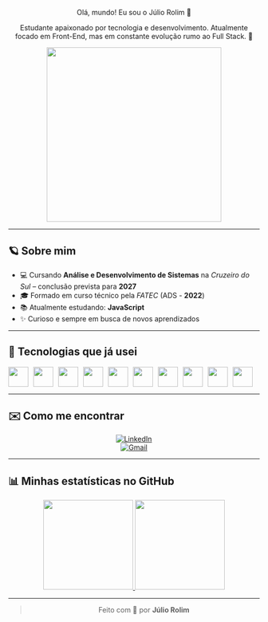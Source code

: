 <div align="center">

Olá, mundo! Eu sou o Júlio Rolim 🪻

Estudante apaixonado por tecnologia e desenvolvimento. Atualmente focado em Front-End, mas em constante evolução rumo ao Full Stack. 🚀  

<img src="https://media.giphy.com/media/ZVik7pBtu9dNS/giphy.gif" width="350"/>

</div>

---

## 🪐 Sobre mim

- 💻 Cursando **Análise e Desenvolvimento de Sistemas** na *Cruzeiro do Sul* – conclusão prevista para **2027**  
- 🎓 Formado em curso técnico pela *FATEC* (ADS - **2022**)  
- 📚 Atualmente estudando: **JavaScript**  
- ✨ Curioso e sempre em busca de novos aprendizados  

---

## 🧪 Tecnologias que já usei

<div style="display: flex; gap: 10px;">
  <img src="https://cdn.jsdelivr.net/gh/devicons/devicon/icons/replit/replit-original.svg" height="40"/>
  <img src="https://cdn.jsdelivr.net/gh/devicons/devicon/icons/vscode/vscode-original.svg" height="40"/>
  <img src="https://cdn.jsdelivr.net/gh/devicons/devicon/icons/html5/html5-original.svg" height="40"/>
  <img src="https://cdn.jsdelivr.net/gh/devicons/devicon/icons/css3/css3-original.svg" height="40"/>
  <img src="https://cdn.jsdelivr.net/gh/devicons/devicon/icons/javascript/javascript-original.svg" height="40"/>
  <img src="https://cdn.jsdelivr.net/gh/devicons/devicon/icons/php/php-original.svg" height="40"/>
  <img src="https://cdn.jsdelivr.net/gh/devicons/devicon/icons/phpstorm/phpstorm-original.svg" height="40"/>
  <img src="https://cdn.jsdelivr.net/gh/devicons/devicon/icons/figma/figma-original.svg" height="40"/>
  <img src="https://cdn.jsdelivr.net/gh/devicons/devicon/icons/git/git-original.svg" height="40"/>
  <img src="https://cdn.jsdelivr.net/gh/devicons/devicon/icons/github/github-original.svg" height="40"/>
</div>

---

## ✉️ Como me encontrar

<div align="center">
  
[![LinkedIn](https://img.shields.io/badge/LinkedIn-9333EA?style=for-the-badge&logo=linkedin&logoColor=white)](https://www.linkedin.com/in/j%C3%BAlio-rolim-b07522253/)  
[![Gmail](https://img.shields.io/badge/Gmail-A855F7?style=for-the-badge&logo=gmail&logoColor=white)](mailto:juliorolimguimaraesduarte@gmail.com)

</div>

---

## 📊 Minhas estatísticas no GitHub

<div align="center">
  <a href="https://github.com/Julio-rgb863">
    <img height="180em" src="https://github-readme-stats.vercel.app/api?username=Julio-rgb863&show_icons=true&theme=tokyonight&include_all_commits=true&count_private=true"/>
    <img height="180em" src="https://github-readme-stats.vercel.app/api/top-langs/?username=Julio-rgb863&layout=compact&langs_count=7&theme=tokyonight"/>
  </a>
</div>

---

<div align="center">

> Feito com 💜 por **Júlio Rolim**

</div>